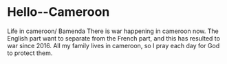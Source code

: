 # Hello--Cameroon
Life in cameroon/ Bamenda
There is war happening in cameroon now. The English part want to separate from the French part, and this has resulted to war since 2016.
All my family lives in cameroon, so I pray each day for God to protect them.
